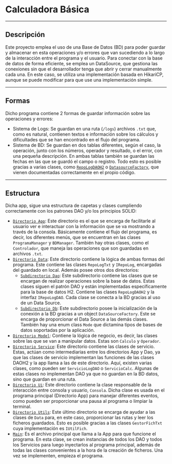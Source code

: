 # Calculadora Básica

---

## Descripción

Este proyecto emplea el uso de una Base de Datos (BD) para poder guardar y almacenar en esta operaciones y/o errores que van sucediendo a lo largo de la interacción entre el programa y el usuario. Para conectar con la base de datos de forma eficiente, se emplea un DataSource, que gestiona las conexiones sin que el desarrollador tenga que abrir y cerrar manualmente cada una. En este caso, se utiliza una implementación basada en HikariCP, aunque se puede modificar para que use una implementación simple.

---

## Formas

Dicho programa contiene 2 formas de guardar información sobre las operaciones y errores:
- Sistema de Logs: Se guardan en una ruta (`/logs`) archivos `.txt` que, como es natural, contienen textos e información sobre los cálculos y dificultades que se han encontrado en el flujo del programa.
- Sistema de BD: Se guardan en dos tablas diferentes, según el caso, la operación, junto con los números, operador y resultado, o el error, con una pequeña descripción. En ambas tablas también se guardan las fechas en las que se guardó el campo o registro. Todo esto es posible gracias a varias clases, como [`RepoLogDAOH2`](https://github.com/moraalees/calcBD/blob/main/src/main/kotlin/data/dao/RepoLogDAOH2.kt) o [`DatasourceFactory`](https://github.com/moraalees/calcBD/blob/main/src/main/kotlin/data/db/DatasourceFactory.kt), que vienen documentadas correctamente en el propio código.

---

## Estructura

Dicha app, sigue una estructura de capetas y clases cumpliendo correctamente con los patrones DAO y/o los principios SOLID:

- [`Directorio App`](https://github.com/moraalees/calcBD/tree/main/src/main/kotlin/app): Este directorio es el que se encarga de facilitarle al usuario ver e interactuar con la información que se va mostrando a través de la consola. Básicamente contiene el flujo del programa, es decir, los diferentes menús, que se encuentran en las clases `ProgramaManager` y `BDManager`. También hay otras clases, como el `Controlador`, que maneja las operaciones que son guardadas en archivos `.txt`.
- [`Directorio Data`](https://github.com/moraalees/calcBD/tree/main/src/main/kotlin/data): Este directorio contiene la lógica de ambas formas del programa. Este contiene las clases `RepoLogTxt` y `IRepoLog`, encargadas del guardado en local. Además posee otros dos directorios:
    - [`Subdirectorio Dao`](https://github.com/moraalees/calcBD/tree/main/src/main/kotlin/data/dao): Este subdirectorio contiene las clases que se encargan de         realizar operaciones sobre la base de datos. Estas clases siguen el patrón DAO y están implementadas específicamente para la base de datos H2. Contiene las        clases  `RepoLogDAOH2` y la interfaz `IRepoLogDAO`. Cada clase se conecta a la BD gracias al uso de un Data Source.
    - [`Subdirectorio Db`](https://github.com/moraalees/calcBD/tree/main/src/main/kotlin/data/db): Este subdirectorio posee la inicialización de la conexión a la       BD gracias a un object `DataSourceFactory`. Este se encarga de proporcionar el Data Source a las demás clases. También hay una enum class `Mode` que               dictamina tipos de bases de datos soportadas por la aplicación.
- [`Directorio Model`](https://github.com/moraalees/calcBD/tree/main/src/main/kotlin/model): Contiene la lógica de negocio, es decir, las clases sobre las que se van a manipular datos. Estas son `Calculo` y `Operador`.
- [`Directorio Service`](https://github.com/moraalees/calcBD/tree/main/src/main/kotlin/service): Este directorio contiene las clases de servicio. Estas, actúan como intermediarias entre los directorios App y Dao, ya que las clases de servicio implementan las funciones de las clases DAOH2 y la app llama a las de este directorio. Aquí, existen varias clases, como pueden ser `ServicioLogDAO` o `ServicioCalc`. Algunas de estas clases no implementan DAO ya que no guardan en la BD datos, sino que guardan en una ruta.
- [`Directorio Ui`](https://github.com/moraalees/calcBD/tree/main/src/main/kotlin/ui): Este directorio contiene la clase responsable de la interacción entre consola y usuario, `Consola`. Dicha clase es usada en el programa principal (Directorio App) para manejar diferentes eventos, como pueden ser proporcionar una pausa al programa o limpiar la terminal.
- [`Directorio Utils`](https://github.com/moraalees/calcBD/tree/main/src/main/kotlin/utils): Este último directorio se encarga de ayudar a las clases de `Data` para, en este caso, proporcionar las rutas y leer los ficheros guardados. Esto es posible gracias a las clases `GestorFichTxt` cuya implementación es `IUtilFich`.
- [`Main`](https://github.com/moraalees/calcBD/blob/main/src/main/kotlin/Main.kt): Es el archivo principal que llama a la App para que funcione el programa. En esta clase, se crean instancias de todos los DAO y todos los Servicios para luego inyectarlos al programa principal, además de todas las clases convenientes a la hora de la creación de ficheros. Una vez se implementen, empieza el programa.
